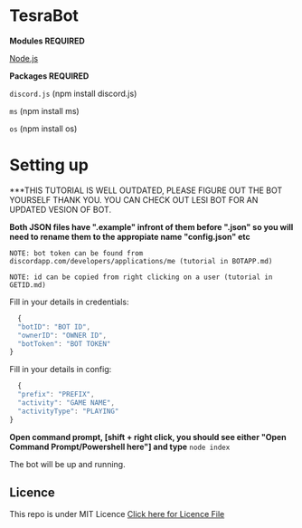 # TesraBot

**Modules REQUIRED**

[Node.js](www.nodejs.org)

**Packages REQUIRED**

`discord.js` (npm install discord.js)

`ms` (npm install ms)

`os` (npm install os)

# Setting up

***THIS TUTORIAL IS WELL OUTDATED, PLEASE FIGURE OUT THE BOT YOURSELF THANK YOU. YOU CAN CHECK OUT LESI BOT FOR AN UPDATED VESION OF BOT.

**Both JSON files have ".example" infront of them before ".json" so you will need to rename them to the appropiate name "config.json" etc**

`NOTE: bot token can be found from discordapp.com/developers/applications/me (tutorial in BOTAPP.md)`

`NOTE: id can be copied from right clicking on a user (tutorial in GETID.md)`

Fill in your details in credentials:
```js
  {
  "botID": "BOT ID",
  "ownerID": "OWNER ID",
  "botToken": "BOT TOKEN"
}
```
Fill in your details in config: 
```js
  {
  "prefix": "PREFIX",
  "activity": "GAME NAME",
  "activityType": "PLAYING"
}
```
  
**Open command prompt, [shift + right click, you should see either "Open Command Prompt/Powershell here"] and type** ```node index```

The bot will be up and running.

## Licence
This repo is under MIT Licence [Click here for Licence File](https://github.com/faultyx/TesraBot/blob/master/LICENCE)
